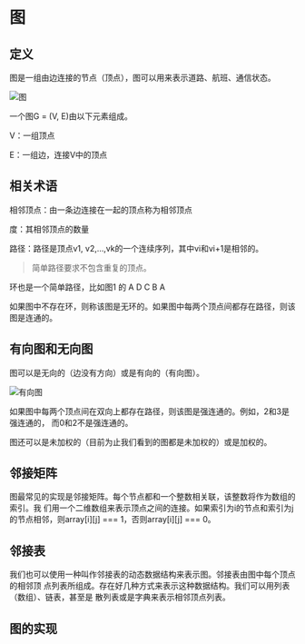 # 图
## 定义
图是一组由边连接的节点（顶点），图可以用来表示道路、航班、通信状态。

![图](https://upload-images.jianshu.io/upload_images/77969-7d4a5f4f793b28ca.png)

一个图G = (V, E)由以下元素组成。

V：一组顶点

E：一组边，连接V中的顶点

## 相关术语
相邻顶点：由一条边连接在一起的顶点称为相邻顶点

度：其相邻顶点的数量

路径：路径是顶点v1, v2,…,vk的一个连续序列，其中vi和vi+1是相邻的。
> 简单路径要求不包含重复的顶点。

环也是一个简单路径，比如图1 的 A D C B A

如果图中不存在环，则称该图是无环的。如果图中每两个顶点间都存在路径，则该图是连通的。

## 有向图和无向图
图可以是无向的（边没有方向）或是有向的（有向图）。

![有向图](http://dl2.iteye.com/upload/attachment/0101/1217/834218ff-ccef-38ee-a095-e4e9b5caec67.png '有向图')

如果图中每两个顶点间在双向上都存在路径，则该图是强连通的。例如，2和3是强连通的，
而0和2不是强连通的。

图还可以是未加权的（目前为止我们看到的图都是未加权的）或是加权的。

## 邻接矩阵
图最常见的实现是邻接矩阵。每个节点都和一个整数相关联，该整数将作为数组的索引。我
们用一个二维数组来表示顶点之间的连接。如果索引为i的节点和索引为j的节点相邻，则array[i][j]
=== 1，否则array[i][j] === 0。

## 邻接表
我们也可以使用一种叫作邻接表的动态数据结构来表示图。邻接表由图中每个顶点的相邻顶
点列表所组成。存在好几种方式来表示这种数据结构。我们可以用列表（数组）、链表，甚至是
散列表或是字典来表示相邻顶点列表。

## 图的实现
```ecmascript 6

```
